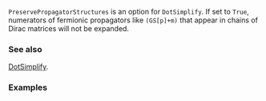 `PreservePropagatorStructures` is an option for `DotSimplify`. If set to `True`, numerators of fermionic propagators like `(GS[p]+m)` that appear in chains of Dirac matrices will not be expanded.

### See also

[DotSimplify](DotSimplify).

### Examples